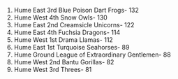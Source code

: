 1. Hume East 3rd Blue Poison Dart Frogs- 132
2. Hume West 4th Snow Owls- 130
3. Hume East 2nd Creamsicle Unicorns- 122
4. Hume East 4th Fuchsia Dragons- 114
5. Hume West 1st Drama Llamas- 112
6. Hume East 1st Turquoise Seahorses- 89
7. Hume Ground League of Extraordinary Gentlemen- 88
8. Hume West 2nd Bantu Gorillas- 82
9. Hume West 3rd Threes- 81
